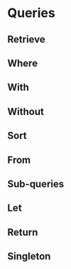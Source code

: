 # Queries

## Retrieve

## Where

## With

## Without

## Sort

## From

## Sub-queries

## Let

## Return

## Singleton

